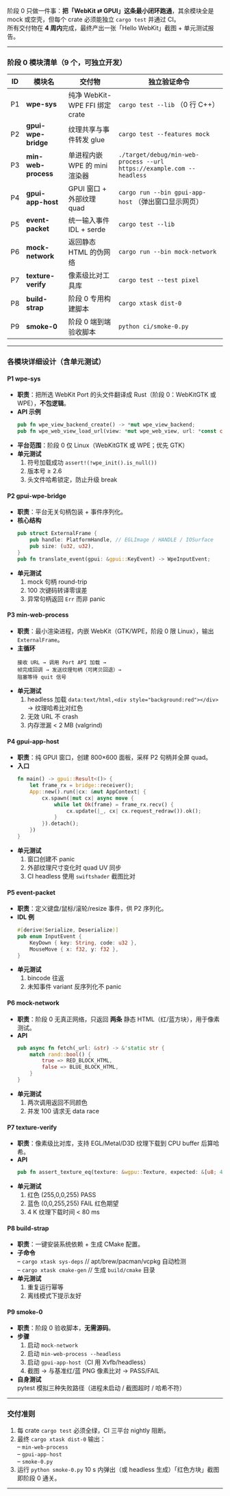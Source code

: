 阶段 0 只做一件事：**把「WebKit ⇄ GPUI」这条最小闭环跑通**，其余模块全是 mock 或空壳，但每个 crate 必须能独立 `cargo test` 并通过 CI。  
所有交付物在 **4 周内**完成，最终产出一张「Hello WebKit」截图 + 单元测试报告。

---

### 阶段 0 模块清单（9 个，可独立开发）

| ID | 模块名 | 交付物 | 独立验证命令 |
|----|--------|--------|--------------|
| P1 | **wpe-sys** | 纯净 WebKit-WPE FFI 绑定 crate | `cargo test --lib` （0 行 C++） |
| P2 | **gpui-wpe-bridge** | 纹理共享与事件转发 glue | `cargo test --features mock` |
| P3 | **min-web-process** | 单进程内嵌 WPE 的 mini 渲染器 | `./target/debug/min-web-process --url https://example.com --headless` |
| P4 | **gpui-app-host** | GPUI 窗口 + 外部纹理 quad | `cargo run --bin gpui-app-host` （弹出窗口显示网页） |
| P5 | **event-packet** | 统一输入事件 IDL + serde | `cargo test --lib` |
| P6 | **mock-network** | 返回静态 HTML 的伪网络 | `cargo run --bin mock-network` |
| P7 | **texture-verify** | 像素级比对工具库 | `cargo test --test pixel` |
| P8 | **build-strap** | 阶段 0 专用构建脚本 | `cargo xtask dist-0` |
| P9 | **smoke-0** | 阶段 0 端到端验收脚本 | `python ci/smoke-0.py` |

---

### 各模块详细设计（含单元测试）

#### P1 wpe-sys
- **职责**：把所选 WebKit Port 的头文件翻译成 Rust（阶段 0：WebKitGTK 或 WPE），**不包逻辑**。
- **API 示例**  
  ```rust
  pub fn wpe_view_backend_create() -> *mut wpe_view_backend;
  pub fn wpe_web_view_load_url(view: *mut wpe_web_view, url: *const c_char);
  ```
- **平台范围**：阶段 0 仅 Linux（WebKitGTK 或 WPE；优先 GTK）
- **单元测试**  
  1. 符号加载成功 `assert!(!wpe_init().is_null())`  
  2. 版本号 ≥ 2.6  
  3. 头文件哈希锁定，防止升级 break  

#### P2 gpui-wpe-bridge
- **职责**：平台无关句柄包装 + 事件序列化。  
- **核心结构**  
  ```rust
  pub struct ExternalFrame {
      pub handle: PlatformHandle, // EGLImage / HANDLE / IOSurface
      pub size: (u32, u32),
  }
  pub fn translate_event(gpui: &gpui::KeyEvent) -> WpeInputEvent;
  ```
- **单元测试**  
  1. mock 句柄 round-trip  
  2. 100 次键码转译零误差  
  3. 异常句柄返回 `Err` 而非 panic  

#### P3 min-web-process
- **职责**：最小渲染进程，内嵌 WebKit（GTK/WPE，阶段 0 限 Linux），输出 `ExternalFrame`。
- **主循环**  
  ```
  接收 URL → 调用 Port API 加载 →
  帧完成回调 → 发送纹理句柄（可拷贝回退）→
  阻塞等待 quit 信号
  ```
- **单元测试**  
  1. headless 加载 `data:text/html,<div style="background:red"></div>` → 纹理哈希比对红色  
  2. 无效 URL 不 crash  
  3. 内存泄漏 < 2 MB (valgrind)  

#### P4 gpui-app-host
- **职责**：纯 GPUI 窗口，创建 800×600 面板，采样 P2 句柄并全屏 quad。  
- **入口**  
  ```rust
  fn main() -> gpui::Result<()> {
      let frame_rx = bridge::receiver();
      App::new().run(|cx: &mut AppContext| {
          cx.spawn(|mut cx| async move {
              while let Ok(frame) = frame_rx.recv() {
                  cx.update(|_, cx| cx.request_redraw()).ok();
              }
          }).detach();
      })
  }
  ```
- **单元测试**  
  1. 窗口创建不 panic  
  2. 外部纹理尺寸变化时 quad UV 同步  
  3. CI headless 使用 `swiftshader` 截图比对  

#### P5 event-packet
- **职责**：定义键盘/鼠标/滚轮/resize 事件，供 P2 序列化。  
- **IDL 例**  
  ```rust
  #[derive(Serialize, Deserialize)]
  pub enum InputEvent {
      KeyDown { key: String, code: u32 },
      MouseMove { x: f32, y: f32 },
  }
  ```
- **单元测试**  
  1. bincode 往返  
  2. 未知事件 variant 反序列化不 panic  

#### P6 mock-network
- **职责**：阶段 0 无真正网络，只返回 **两条** 静态 HTML（红/蓝方块），用于像素测试。  
- **API**  
  ```rust
  pub async fn fetch(_url: &str) -> &'static str {
      match rand::bool() {
          true => RED_BLOCK_HTML,
          false => BLUE_BLOCK_HTML,
      }
  }
  ```
- **单元测试**  
  1. 两次调用返回不同颜色  
  2. 并发 100 请求无 data race  

#### P7 texture-verify
- **职责**：像素级比对库，支持 EGL/Metal/D3D 纹理下载到 CPU buffer 后算哈希。  
- **API**  
  ```rust
  pub fn assert_texture_eq(texture: &wgpu::Texture, expected: &[u8; 4]);
  ```
- **单元测试**  
  1. 红色 (255,0,0,255) PASS  
  2. 蓝色 (0,0,255,255) FAIL 红色期望  
  3. 4 K 纹理下载时间 < 80 ms  

#### P8 build-strap
- **职责**：一键安装系统依赖 + 生成 CMake 配置。  
- **子命令**  
  – `cargo xtask sys-deps` // apt/brew/pacman/vcpkg 自动检测  
  – `cargo xtask cmake-gen` // 生成 `build/cmake` 目录  
- **单元测试**  
  1. 重复运行幂等  
  2. 离线模式下提示友好  

#### P9 smoke-0
- **职责**：阶段 0 验收脚本，**无需源码**。  
- **步骤**  
  1. 启动 `mock-network`  
  2. 启动 `min-web-process --headless`  
  3. 启动 `gpui-app-host`（CI 用 Xvfb/headless）  
  4. 截图 → 与基准红/蓝 PNG 像素比对 → PASS/FAIL  
- **自身测试**  
  pytest 模拟三种失败路径（进程未启动 / 截图超时 / 哈希不符）

---

### 交付准则

1. 每 crate `cargo test` 必须全绿，CI 三平台 nightly 阻断。  
2. 最终 `cargo xtask dist-0` 输出：  
   – `min-web-process`  
   – `gpui-app-host`  
   – `smoke-0.py`  
3. 运行 `python smoke-0.py` 10 s 内弹出（或 headless 生成）「红色方块」截图即阶段 0 通关。

---

